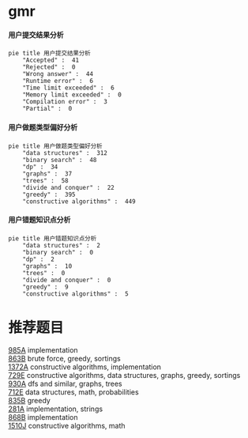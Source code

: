 # gmr

<!-- tabs:start -->



#### **用户提交结果分析**

```mermaid
pie title 用户提交结果分析
    "Accepted" :  41
    "Rejected" :  0
    "Wrong answer" :  44
    "Runtime error" :  6
    "Time limit exceeded" :  6
    "Memory limit exceeded" :  0
    "Compilation error" :  3
    "Partial" :  0
```

#### **用户做题类型偏好分析**

```mermaid
pie title 用户做题类型偏好分析
    "data structures" :  312
    "binary search" :  48
    "dp" :  34
    "graphs" :  37
    "trees" :  58
    "divide and conquer" :  22
    "greedy" :  395
    "constructive algorithms" :  449
```
#### **用户错题知识点分析**

```mermaid
pie title 用户错题知识点分析
    "data structures" :  2
    "binary search" :  0
    "dp" :  2
    "graphs" :  10
    "trees" :  0
    "divide and conquer" :  0
    "greedy" :  9
    "constructive algorithms" :  5
```



<!-- tabs:end -->
# 推荐题目
[985A](https://codeforces.com/contest/985/problem/A)		implementation		  
[863B](https://codeforces.com/contest/863/problem/B)		brute force,
                        greedy,
                        sortings		  
[1372A](https://codeforces.com/contest/1372/problem/A)		constructive algorithms,
                        implementation		  
[729E](https://codeforces.com/contest/729/problem/E)		constructive algorithms,
                        data structures,
                        graphs,
                        greedy,
                        sortings		  
[930A](https://codeforces.com/contest/930/problem/A)		dfs and similar,
                        graphs,
                        trees		  
[712E](https://codeforces.com/contest/712/problem/E)		data structures,
                        math,
                        probabilities		  
[835B](https://codeforces.com/contest/835/problem/B)		greedy		  
[281A](https://codeforces.com/contest/281/problem/A)		implementation,
                        strings		  
[868B](https://codeforces.com/contest/868/problem/B)		implementation		  
[1510J](https://codeforces.com/contest/1510/problem/J)		constructive algorithms,
                        math		  
